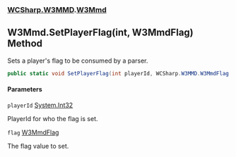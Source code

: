 ### [WCSharp.W3MMD](WCSharp.W3MMD.md 'WCSharp.W3MMD').[W3Mmd](WCSharp.W3MMD.W3Mmd.md 'WCSharp.W3MMD.W3Mmd')

## W3Mmd.SetPlayerFlag(int, W3MmdFlag) Method

Sets a player's flag to be consumed by a parser.

```csharp
public static void SetPlayerFlag(int playerId, WCSharp.W3MMD.W3MmdFlag flag);
```
#### Parameters

<a name='WCSharp.W3MMD.W3Mmd.SetPlayerFlag(int,WCSharp.W3MMD.W3MmdFlag).playerId'></a>

`playerId` [System.Int32](https://docs.microsoft.com/en-us/dotnet/api/System.Int32 'System.Int32')

PlayerId for who the flag is set.

<a name='WCSharp.W3MMD.W3Mmd.SetPlayerFlag(int,WCSharp.W3MMD.W3MmdFlag).flag'></a>

`flag` [W3MmdFlag](WCSharp.W3MMD.W3MmdFlag.md 'WCSharp.W3MMD.W3MmdFlag')

The flag value to set.